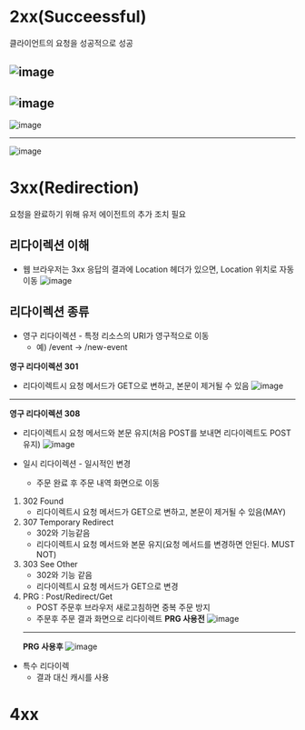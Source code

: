 # 2xx(Succeessful)
클라이언트의 요청을 성공적으로 성공

![image](https://user-images.githubusercontent.com/59104703/167559933-f28dbc28-d972-4fa6-b05b-f695b230f163.png)
---
![image](https://user-images.githubusercontent.com/59104703/167560031-2dace419-fa0d-47c7-b72b-06b163fc23c7.png)
---
![image](https://user-images.githubusercontent.com/59104703/167560055-391f11ca-4c16-475c-8e0b-79ecc6661602.png)

---
![image](https://user-images.githubusercontent.com/59104703/167560068-ac244a0f-0623-4e94-9e17-0f8786f2cc03.png)



# 3xx(Redirection)
요청을 완료하기 위해 유저 에이전트의 추가 조치 필요

## 리다이렉션 이해
- 웹 브라우저는 3xx 응답의 결과에 Location 헤더가 있으면, Location 위치로 자동 이동
![image](https://user-images.githubusercontent.com/59104703/167560591-4a1e2f11-6c63-42bb-a409-bbd2664976be.png)

## 리다이렉션 종류
- 영구 리다이렉션 - 특정 리소스의 URI가 영구적으로 이동
  - 예) /event -> /new-event

__영구 리다이렉션 301__
- 리다이렉트시 요청 메서드가 GET으로 변하고, 본문이 제거될 수 있음
![image](https://user-images.githubusercontent.com/59104703/167561368-4d72014c-fdde-42d9-a4f4-aa29032b2c85.png)
  
---

__영구 리다이렉션 308__
- 리다이렉트시 요청 메서드와 본문 유지(처음 POST를 보내면 리다이렉트도 POST 유지)
![image](https://user-images.githubusercontent.com/59104703/167561422-3a8d451b-3255-4fcf-9abc-18fb0d0e1f54.png)

- 일시 리다이렉션 - 일시적인 변경
  - 주문 완료 후 주문 내역 화면으로 이동
1. 302 Found
    - 리다이렉트시 요청 메서드가 GET으로 변하고, 본문이 제거될 수 있음(MAY)
2. 307 Temporary Redirect
    - 302와 기능같음
    - 리다이렉트시 요청 메서드와 본문 유지(요청 메서드를 변경하면 안된다. MUST NOT)
3. 303 See Other
    - 302와 기능 같음
    - 리다이렉트시 요청 메서드가 GET으로 변경
4. PRG : Post/Redirect/Get
    - POST 주문후 브라우저 새로고침하면 중복 주문 방지
    - 주문후 주문 결과 화면으로 리다이렉트
    **PRG 사용전**
    ![image](https://user-images.githubusercontent.com/59104703/167565045-1ee6ff2d-c3bb-4ff0-bca0-339947651e37.png)
    ---
    **PRG 사용후**
    ![image](https://user-images.githubusercontent.com/59104703/167565196-7f52a191-7334-4e41-bf83-b0b188baf826.png)


- 특수 리다이렉
  - 결과 대신 캐시를 사용



# 4xx
